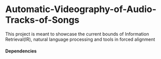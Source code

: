 # Automatic-Videography-of-Audio-Tracks-of-Songs

This project is meant to showcase the current bounds of Information Retrieval(IR), natural language processing and tools in forced alignment

#### Dependencies

